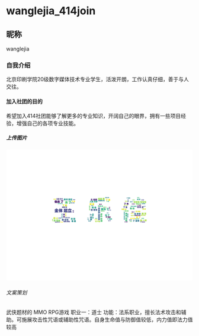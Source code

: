 # wanglejia_414join
## 昵称
wanglejia
### 自我介绍
北京印刷学院20级数字媒体技术专业学生，活泼开朗，工作认真仔细，善于与人交往。
#### 加入社团的目的
希望加入414社团能够了解更多的专业知识，开阔自己的眼界，拥有一些项目经验，增强自己的各项专业技能。
##### 上传图片
![王乐佳](https://github.com/W-lejia/wanglejia_414join/blob/main/%E5%90%8D%E5%AD%97%E5%BD%A2%E7%8A%B6%E8%AF%8D%E4%BA%91%E5%9B%BE.png)
###### 文案策划
武侠题材的 MMO RPG游戏
职业一：道士
  功能：法系职业，擅长法术攻击和辅助。可施展攻击性咒语或辅助性咒语。自身生命值与防御值较低，内力值即法力值较高
